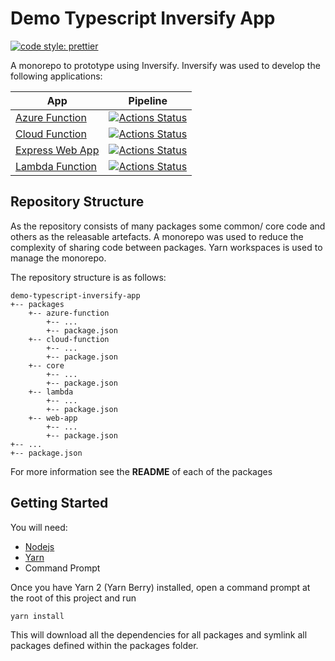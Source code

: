 # Demo Typescript Inversify App

[![code style: prettier](https://img.shields.io/badge/code_style-prettier-ff69b4.svg)](https://github.com/prettier/prettier)

A monorepo to prototype using Inversify. Inversify was used to develop the following applications:

| App                                         | Pipeline                                                                                                                                                                                                |
| ------------------------------------------- | ------------------------------------------------------------------------------------------------------------------------------------------------------------------------------------------------------- |
| [Azure Function](./packages/azure-function) | [![Actions Status](https://github.com/RJPearson94/demo-typescript-inversify-app/workflows/Azure%20Function%20Pipeline/badge.svg)](https://github.com/RJPearson94/demo-typescript-inversify-app/actions) |
| [Cloud Function](./packages/azure-function) | [![Actions Status](https://github.com/RJPearson94/demo-typescript-inversify-app/workflows/Cloud%20Function%20Pipeline/badge.svg)](https://github.com/RJPearson94/demo-typescript-inversify-app/actions) |
| [Express Web App](./packages/web-app)       | [![Actions Status](https://github.com/RJPearson94/demo-typescript-inversify-app/workflows/Web%20App%20Pipeline/badge.svg)](https://github.com/RJPearson94/demo-typescript-inversify-app/actions)        |
| [Lambda Function](./packages/lambda)        | [![Actions Status](https://github.com/RJPearson94/demo-typescript-inversify-app/workflows/Lambda%20Pipeline/badge.svg)](https://github.com/RJPearson94/demo-typescript-inversify-app/actions)           |

## Repository Structure

As the repository consists of many packages some common/ core code and others as the releasable artefacts. A monorepo was used to reduce the complexity of sharing code between packages. Yarn workspaces is used to manage the monorepo.

The repository structure is as follows:

```
demo-typescript-inversify-app
+-- packages
    +-- azure-function
        +-- ...
        +-- package.json
    +-- cloud-function
        +-- ...
        +-- package.json
    +-- core
        +-- ...
        +-- package.json
    +-- lambda
        +-- ...
        +-- package.json
    +-- web-app
        +-- ...
        +-- package.json
+-- ...
+-- package.json
```

For more information see the **README** of each of the packages

## Getting Started

You will need:

- [Nodejs](https://nodejs.org/en/)
- [Yarn](https://yarnpkg.com)
- Command Prompt

Once you have Yarn 2 (Yarn Berry) installed, open a command prompt at the root of this project and run

```sh
yarn install
```

This will download all the dependencies for all packages and symlink all packages defined within the packages folder.
